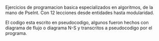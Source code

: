 Ejercicios de programacion basica especializados en algoritmos, de la mano de PseInt. 
Con 12 lecciones desde entidades hasta modularidad. 

El codigo esta escrito en pseudocodigo, algunos fueron hechos con diagrama de flujo o diagrama N-S y transcritos a pseudocodigo por el programa.
